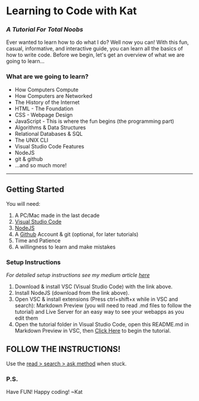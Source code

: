 # Learning to Code with Kat
### *A Tutorial For Total Noobs*
Ever wanted to learn how to do what I do?
Well now you can! With this fun, casual, informative,
and interactive guide, you can learn all the
basics of how to write code. 
Before we begin,
let's get an overview of what we are going to
learn...
### What are we going to learn?
- How Computers Compute
- How Computers are Networked
- The History of the Internet
- HTML - The Foundation
- CSS - Webpage Design
- JavaScript - This is where the fun begins (the programming part)
- Algorithms & Data Structures
- Relational Databases & SQL
- The UNIX CLI
- Visual Studio Code Features
- NodeJS
- git & github
- ...and so much more!
***
## Getting Started
You will need:
1. A PC/Mac made in the last decade
2. [Visual Studio Code](https://code.visualstudio.com/download)
3. [NodeJS](https://nodejs.org/en/download)
4. A [Github](https://github.com) Account & git (optional, for later tutorials)
5. Time and Patience
6. A willingness to learn and make mistakes

### Setup Instructions
*For detailed setup instructions see my medium article [here]()*
1. Download & install VSC (Visual Studio Code) with the link above.
2. Install NodeJS (download from the link above).
3. Open VSC & install extensions (Press ctrl+shift+x while in VSC and search): Markdown Preview (you will need to read .md files to follow the tutorial) and Live Server for an easy way to see your webapps as you edit them
4. Open the tutorial folder in Visual Studio Code, open this README.md in Markdown Preview in VSC, then [Click Here](tutorial_modules/00_STARTHERE_TOC.md) to begin the tutorial.

## FOLLOW THE INSTRUCTIONS! 
Use the [read > search > ask method](https://www.freecodecamp.org/news/read-search-dont-be-afraid-to-ask-743a23c411b4/) when stuck.
### P.S.
Have FUN! Happy coding!
~Kat



